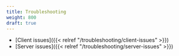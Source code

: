 ```yaml
---
title: Troubleshooting
weight: 800
draft: true
---
```


- [Client issues]({{< relref "/troubleshooting/client-issues" >}})
- [Server issues]({{< relref "/troubleshooting/server-issues" >}})
